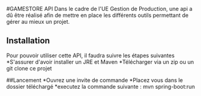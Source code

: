 #GAMESTORE API
Dans le cadre de l'UE Gestion de Production, une api a dû être réalisé 
afin de mettre en place les différents outils permettant de gérer au 
mieux un projet.

## Installation
Pour pouvoir utiliser cette API, il faudra suivre les étapes suivantes
*S'assurer d'avoir installer un JRE et Maven
*Télécharger via un zip ou un git clone ce projet

##Lancement
*Ouvrez une invite de commande
*Placez vous dans le dossier téléchargé
*executez la commande suivante : mvn spring-boot:run
